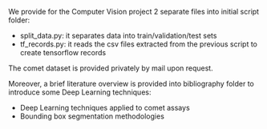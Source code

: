 We provide for the Computer Vision project 2 separate files into initial script folder:

- split_data.py: it separates data into train/validation/test sets
- tf_records.py: it reads the csv files extracted from the previous script to create tensorflow records

The comet dataset is provided privately by mail upon request.

Moreover, a brief literature overview is provided into bibliography folder to introduce some Deep Learning techniques:

- Deep Learning techniques applied to comet assays
- Bounding box segmentation methodologies


